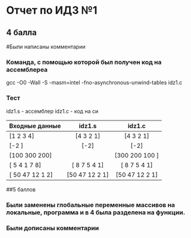 # Отчет по ИДЗ №1

## 4 балла

#Были написаны комментарии

### Команда, с помощью которой был получен код на ассемблереа

gcc -O0 -Wall -S -masm=intel -fno-asynchronous-unwind-tables idz1.c

### Тест
idz1.s - ассемблер
idz1.c - код на си

| Входные данные   | idz1.s          | idz1.c          |
|------------------|:---------------:|:---------------:|
| [1 2 3 4]        | [4 3 2 1]       | [4 3 2 1]       |
| [-2 ]            | [-2]            | [-2]            |
| [100 300 200]|   | [300 200 100 ]  | [300 200 100]   |
| [ 5 4 1 7 8]     | [ 8 7 5 4 1]    | [ 8 7 5 4 1]    |
| [ 50 47 12 1 2]  | [50 47 12 2 1]  | [50 47 12 2 1]  |

##5 баллов
### Были заменены глобальные переменные массивов на локальные, программа и в 4 была разделена на функции.
### Были дописаны комментарии

